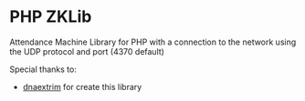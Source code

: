 # PHP ZKLib #

Attendance Machine Library for PHP with a connection to the network using the UDP protocol and port (4370 default)


Special thanks to:

 *  [dnaextrim](https://github.com/dnaextrim/) for create this library